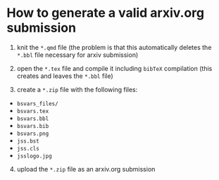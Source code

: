 # How to generate a valid arxiv.org submission

1.  knit the `*.qmd` file (the problem is that this automatically deletes the `*.bbl` file necessary for arxiv submission)

2.  open the `*.tex` file and compile it including `bibTeX` compilation (this creates and leaves the `*.bbl` file)

3.  create a `*.zip` file with the following files:

-   `bsvars_files/`
-   `bsvars.tex`
-   `bsvars.bbl`
-   `bsvars.bib`
-   `bsvars.png`
-   `jss.bst`
-   `jss.cls`
-   `jsslogo.jpg`

4.  upload the `*.zip` file as an arxiv.org submission
